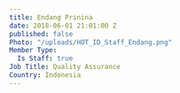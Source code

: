 ```yaml
---
title: Endang Prinina
date: 2018-06-01 21:01:00 Z
published: false
Photo: "/uploads/HOT_ID_Staff_Endang.png"
Member Type:
  Is Staff: true
Job Title: Quality Assurance
Country: Indonesia
---
```


